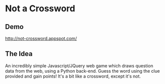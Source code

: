 # Not a Crossword

## Demo
http://not-crossword.appspot.com/

## The Idea
An incredibly simple Javascript/JQuery web game which draws question data from the web, using a Python back-end.    Guess the word using the clue provided and gain points!  It's a bit like a crossword, except it's not.
